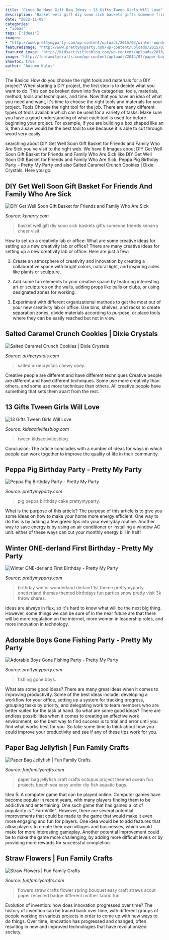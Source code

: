 ```yaml
---
title: "Cinco De Mayo Gift Bag Ideas ~ 13 Gifts Tween Girls Will Love"
description: "Basket well gift diy soon sick baskets gifts someone friends kenarry cheer visit"
date: "2022-11-09"
categories:
- "ideas"
tags: ["ideas"]
images:
- "http://www.prettymyparty.com/wp-content/uploads/2015/03/winter-wonderland-first-birthday-ideas.jpg"
featuredImage: "http://www.prettymyparty.com/wp-content/uploads/2015/03/winter-wonderland-first-birthday-ideas.jpg"
featured_image: "http://kidsactivitiesblog.com/wp-content/uploads/2016/10/tweengiftsfeat.jpg"
image: "http://funfamilycrafts.com/wp-content/uploads/2014/07/paper-bag-jellyfish.jpg"
ShowToc: true
author: "Autumn Kulas"
---
```



The Basics: How do you choose the right tools and materials for a DIY project?
When starting a DIY project, the first step is to decide what you want to do. This can be broken down into five categories: tools, materials, method, tools and techniques, and time. Now that you have an idea of what you need and want, it's time to choose the right tools and materials for your project.
Tools
Choose the right tool for the job. There are many different types of tools available which can be used for a variety of tasks. Make sure you have a good understanding of what each tool is used for before beginning your project. For example, if you are building a box shaped like an S, then a saw would be the best tool to use because it is able to cut through wood very easily.

	

		
searching about DIY Get Well Soon Gift Basket for Friends and Family Who Are Sick you've visit to the right web. We have 8 Images about DIY Get Well Soon Gift Basket for Friends and Family Who Are Sick like DIY Get Well Soon Gift Basket for Friends and Family Who Are Sick, Peppa Pig Birthday Party - Pretty My Party and also Salted Caramel Crunch Cookies | Dixie Crystals. Here you go:
		
    
## DIY Get Well Soon Gift Basket For Friends And Family Who Are Sick

<img loading=lazy src="https://www.kenarry.com/wp-content/uploads/2017/01/diy-get-well-gift-basket.jpg" onerror="this.onerror=null;this.src='https://tse3.mm.bing.net/th?id=OIP.5g5API-4QPl_Ya3e-ZBFTwHaHa&amp;pid=15.1';" alt="DIY Get Well Soon Gift Basket for Friends and Family Who Are Sick">

_Source: kenarry.com_

>basket well gift diy soon sick baskets gifts someone friends kenarry cheer visit. 

	

How to set up a creativity lab or office: What are some creative ideas for setting up a new creativity lab or office?
There are many creative ideas for setting up a new creativity lab or office. Here are just a few: 
1. Create an atmosphere of creativity and innovation by creating a collaborative space with bright colors, natural light, and inspiring aides like plants or sculpture.

2. Add some fun elements to your creative space by featuring interesting art or sculptures on the walls, adding props like balls or clubs, or using designated zones for working.

3. Experiment with different organizational methods to get the most out of your new creativity lab or office. Use bins, shelves, and racks to create separation zones, divide materials according to purpose, or place tools where they can be easily reached but not in view.

    
## Salted Caramel Crunch Cookies | Dixie Crystals

<img loading=lazy src="https://www.dixiecrystals.com/sites/default/files/recipe/Salted-caramel-crunch-cookies-imperial.jpg" onerror="this.onerror=null;this.src='https://tse4.mm.bing.net/th?id=OIP.ePiwnLP7Mb4GJyjl1hRHsgHaE7&amp;pid=15.1';" alt="Salted Caramel Crunch Cookies | Dixie Crystals">

_Source: dixiecrystals.com_

>salted dixiecrystals chewy ooey. 

	

Creative people are different and have different techniques
Creative people are different and have different techniques. Some use more creativity than others, and some use more technique than others. All creative people have something that sets them apart from the rest.

    
## 13 Gifts Tween Girls Will Love

<img loading=lazy src="http://kidsactivitiesblog.com/wp-content/uploads/2016/10/tweengiftsfeat.jpg" onerror="this.onerror=null;this.src='https://tse2.mm.bing.net/th?id=OIP.R7pypIAnelZBf7clAR7HxAHaLH&amp;pid=15.1';" alt="13 Gifts Tween Girls Will Love">

_Source: kidsactivitiesblog.com_

>tween kidsactivitiesblog. 

	

Conclusion:
The article concludes with a number of ideas for ways in which people can work together to improve the quality of life in their community.

    
## Peppa Pig Birthday Party - Pretty My Party

<img loading=lazy src="https://www.prettymyparty.com/wp-content/uploads/2017/03/peppa-pig-cake.jpg" onerror="this.onerror=null;this.src='https://tse4.mm.bing.net/th?id=OIP.N5H_o6-aYjloLp644pAxZgHaJ4&amp;pid=15.1';" alt="Peppa Pig Birthday Party - Pretty My Party">

_Source: prettymyparty.com_

>pig peppa birthday cake prettymyparty. 

	

What is the purpose of this article?
The purpose of this article is to give you some ideas on how to make your home more energy efficient. One way to do this is by adding a few green tips into your everyday routine. Another way to save energy is by using an air conditioner or installing a window AC unit. either of these ways can cut your monthly energy bill in half!

    
## Winter ONE-derland First Birthday - Pretty My Party

<img loading=lazy src="http://www.prettymyparty.com/wp-content/uploads/2015/03/winter-wonderland-first-birthday-ideas.jpg" onerror="this.onerror=null;this.src='https://tse3.mm.bing.net/th?id=OIP.z6JmYT2V2Q1asUK5dO_AowHaKl&amp;pid=15.1';" alt="Winter ONE-derland First Birthday - Pretty My Party">

_Source: prettymyparty.com_

>birthday winter wonderland derland 1st theme prettymyparty onederland themes themed birthdays fun parties snow pretty visit 3k throw shares. 

	

Ideas are always in flux, so it's hard to know what will be the next big thing. However, some things we can be sure of in the near future are that there will be more regulation on the internet, more women in leadership roles, and more innovation in technology.

    
## Adorable Boys Gone Fishing Party - Pretty My Party

<img loading=lazy src="https://www.prettymyparty.com/wp-content/uploads/2016/04/gone-fishing-party-dessert-table.jpg" onerror="this.onerror=null;this.src='https://tse4.mm.bing.net/th?id=OIP.nl3lc3oFcyS2ylxpgFwc1AHaLH&amp;pid=15.1';" alt="Adorable Boys Gone Fishing Party - Pretty My Party">

_Source: prettymyparty.com_

>fishing gone boys. 

	

What are some good ideas?
There are many great ideas when it comes to improving productivity. Some of the best ideas include: developing a workflow for your office, setting up a system for tracking progress, grouping tasks by priority, and delegating work to team members who are better suited for the task at hand. So what are some good ideas? There are endless possibilities when it comes to creating an effective work environment, so the best way to find success is to trial and error until you find what works best for you. So take some time to think about how you could improve your productivity and see if any of these tips work for you.

    
## Paper Bag Jellyfish | Fun Family Crafts

<img loading=lazy src="http://funfamilycrafts.com/wp-content/uploads/2014/07/paper-bag-jellyfish.jpg" onerror="this.onerror=null;this.src='https://tse3.mm.bing.net/th?id=OIP.uB2oJambJ3iA91AHhr6y6QHaJ5&amp;pid=15.1';" alt="Paper Bag Jellyfish | Fun Family Crafts">

_Source: funfamilycrafts.com_

>paper bag jellyfish craft crafts octopus project themed ocean fun projects beach sea easy under diy fish aquatic bags. 

	

Idea 5: A computer game that can be played online.
Computer games have become popular in recent years, with many players finding them to be addictive and entertaining. One such game that has gained a lot of popularity is " FarmVille". However, there are several potential improvements that could be made to the game that would make it even more engaging and fun for players. One idea would be to add features that allow players to create their own villages and businesses, which would make for more interesting gameplay. Another potential improvement could be to make the game more challenging, by adding more difficult levels or by providing more rewards for successful completion.

    
## Straw Flowers | Fun Family Crafts

<img loading=lazy src="https://funfamilycrafts.com/wp-content/uploads/2016/03/straw-flowers.jpg" onerror="this.onerror=null;this.src='https://tse1.mm.bing.net/th?id=OIP.ybw-ql7XMKp2_-460AO65wHaLB&amp;pid=15.1';" alt="Straw Flowers | Fun Family Crafts">

_Source: funfamilycrafts.com_

>flowers straw crafts flower spring bouquet easy craft straws scout paper recycled badge different mother fabric fun. 

	

Evolution of invention: how does innovation progressed over time?
The history of invention can be traced back over time, with different groups of people working on various projects in order to come up with new ways to do things. Over time, innovation has progressed and changed, often resulting in new and improved technologies that have revolutionized society.

